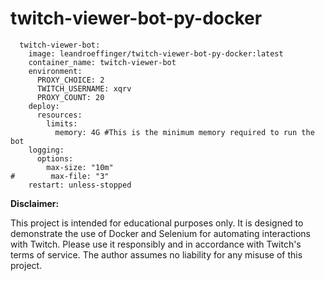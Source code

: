 # twitch-viewer-bot-py-docker

```
  twitch-viewer-bot:
    image: leandroeffinger/twitch-viewer-bot-py-docker:latest
    container_name: twitch-viewer-bot
    environment:
      PROXY_CHOICE: 2
      TWITCH_USERNAME: xqrv
      PROXY_COUNT: 20
    deploy:
      resources:
        limits:
          memory: 4G #This is the minimum memory required to run the bot
    logging:
      options:
        max-size: "10m"
#        max-file: "3"
    restart: unless-stopped
```

**Disclaimer:**

This project is intended for educational purposes only. 
It is designed to demonstrate the use of Docker and Selenium for automating interactions with Twitch. 
Please use it responsibly and in accordance with Twitch's terms of service.
The author assumes no liability for any misuse of this project.
